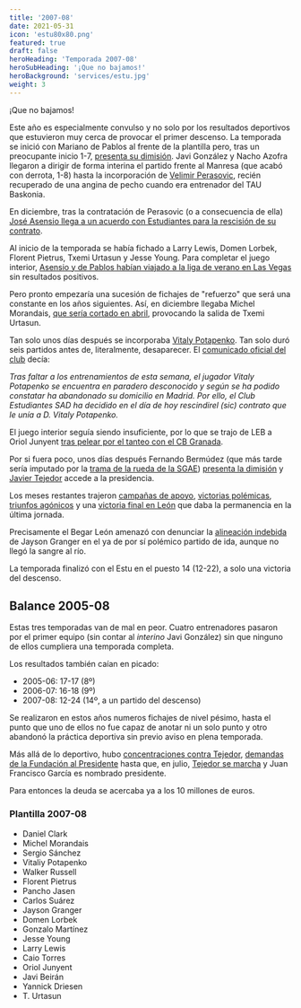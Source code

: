 ```yaml
---
title: '2007-08'
date: 2021-05-31
icon: 'estu80x80.png'
featured: true
draft: false
heroHeading: 'Temporada 2007-08'
heroSubHeading: '¡Que no bajamos!'
heroBackground: 'services/estu.jpg'
weight: 3
---
```


¡Que no bajamos!

Este año es especialmente convulso y no solo por los resultados deportivos que estuvieron muy cerca de provocar el primer descenso. La temporada se inició con Mariano de Pablos al frente de la plantilla pero, tras un preocupante inicio 1-7, [presenta su dimisión](https://www.elconfidencial.com/deportes/2007-11-20/mariano-de-pablos-dimite-como-entrenador-de-mmt-estudiantes_306513/). Javi González y Nacho Azofra llegaron a dirigir de forma interina el partido frente al Manresa (que acabó con derrota, 1-8) hasta la incorporación de [Velimir Perasovic](https://www.publico.es/deportes/perasovic-elegido-sacar-al-estudiantes.html), recién recuperado de una angina de pecho cuando era entrenador del TAU Baskonia.

En diciembre, tras la contratación de Perasovic (o a consecuencia de ella) [José Asensio llega a un acuerdo con Estudiantes para la rescisión de su contrato](https://www.europapress.es/deportes/baloncesto-00163/noticia-baloncesto-jose-asensio-deja-cargo-director-deportivo-mmt-estudiantes-20071205145325.html).  

Al inicio de la temporada se había fichado a Larry Lewis, Domen Lorbek, Florent Pietrus, Txemi Urtasun y Jesse Young. Para completar el juego interior, [Asensio y de Pablos habían viajado a la liga de verano en Las Vegas](https://www.movistarestudiantes.com/prensa/noticias/sergio-sanchez-sigue-sin-debutar-en-la-liga-de-verano/) sin resultados positivos.

Pero pronto empezaría una sucesión de fichajes de "refuerzo" que será una constante en los años siguientes. Así, en diciembre llegaba Michel Morandais, [que sería cortado en abril](https://as.com/baloncesto/2008/04/11/mas_baloncesto/1207906548_850215.html), provocando la salida de Txemi Urtasun.

Tan solo unos días después se incorporaba [Vitaly Potapenko](https://www.movistarestudiantes.com/prensa/noticias/vitaly-potapenko-se-incorpora-a-la-disciplina-de-mmt-estudiantes/). Tan solo duró seis partidos antes de, literalmente, desaparecer. El [comunicado oficial del club](https://www.movistarestudiantes.com/prensa/noticias/vitaly-potapenko-no-seguira-en-mmt-estudiantes/) decía:

*Tras faltar a los entrenamientos de esta semana, el jugador Vitaly Potapenko se encuentra en paradero desconocido y según se ha podido constatar ha abandonado su domicilio en Madrid. Por ello, el Club Estudiantes SAD ha decidido en el día de hoy rescindirel (sic) contrato que le unía a D. Vitaly Potapenko.*

El juego interior seguía siendo insuficiente, por lo que se trajo de LEB a Oriol Junyent [tras pelear por el tanteo con el  CB Granada](https://www.elmundo.es/elmundodeporte/2008/03/03/baloncesto/1204578699.html).

Por si fuera poco, unos días después Fernando Bermúdez (que más tarde sería imputado por la [trama de la rueda de la SGAE](https://elpais.com/cultura/2017/06/22/actualidad/1498133179_607216.html)) [presenta la dimisión](https://www.movistarestudiantes.com/prensa/noticias/javier-tejedor-nuevo-presidente-del-club-estudiantes-s-a-d/) y [Javier Tejedor](https://www.movistarestudiantes.com/prensa/noticias/javier-tejedor-nuevo-presidente-del-club-estudiantes-s-a-d/) accede a la presidencia.

Los meses restantes trajeron [campañas de apoyo](https://www.movistarestudiantes.com/prensa/noticias/que-no-bajamos-galeria-de-fotos/), [victorias polémicas](https://www.elmundo.es/elmundodeporte/2008/01/05/baloncesto/1199569038.html), [triunfos agónicos](http://www.acb.com/articulo/ver/48677-mmt-estudiantes-logra-un-triunfo-agonico-sobre-vivemenorca-8078.html) y una [victoria final en León](https://as.com/baloncesto/2008/05/09/mas_baloncesto/1210284005_850215.html) que daba la permanencia en la última jornada.

Precisamente el Begar León amenazó con denunciar la [alineación indebida](https://www.elmundo.es/elmundodeporte/2008/01/11/baloncesto/1200079470.html) de Jayson Granger en el ya de por sí polémico partido de ida, aunque no llegó la sangre al río.

La temporada finalizó con el Estu en el puesto 14 (12-22), a solo una victoria del descenso.

## Balance 2005-08

Estas tres temporadas van de mal en peor. Cuatro entrenadores pasaron por el primer equipo (sin contar al _interino_ Javi González) sin que ninguno de ellos cumpliera una temporada completa.

Los resultados también caían en picado:

- 2005-06: 17-17 (8º)
- 2006-07: 16-18 (9º)
- 2007-08: 12-24 (14º, a un partido del descenso)

Se realizaron en estos años numeros fichajes de nivel pésimo, hasta el punto que uno de ellos no fue capaz de anotar ni un solo punto y otro abandonó la práctica deportiva sin previo aviso en plena temporada.

Más allá de lo deportivo, hubo [concentraciones contra Tejedor](https://www.elconfidencial.com/deportes/2008-06-12/la-masa-social-del-estudiantes-se-concentra-hoy-contra-el-presidente-tejedor_387088/), [demandas de la Fundación al Presidente](https://www.elmundo.es/elmundodeporte/2008/05/27/baloncesto/1211923916.html) hasta que, en julio, [Tejedor se marcha](https://www.elmundo.es/elmundodeporte/2008/07/08/baloncesto/1215523182.html) y Juan Francisco García es nombrado presidente.

Para entonces la deuda se acercaba ya a los 10 millones de euros.

### Plantilla 2007-08

- Daniel Clark
- Michel Morandais
- Sergio Sánchez
- Vitaliy Potapenko
- Walker Russell
- Florent Pietrus
- Pancho Jasen
- Carlos Suárez
- Jayson Granger
- Domen Lorbek
- Gonzalo Martínez
- Jesse Young
- Larry Lewis
- Caio Torres
- Oriol Junyent
- Javi Beirán
- Yannick Driesen
- T. Urtasun
